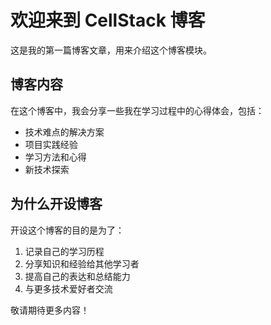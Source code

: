 # 欢迎来到 CellStack 博客

这是我的第一篇博客文章，用来介绍这个博客模块。

## 博客内容

在这个博客中，我会分享一些我在学习过程中的心得体会，包括：

- 技术难点的解决方案
- 项目实践经验
- 学习方法和心得
- 新技术探索

## 为什么开设博客

开设这个博客的目的是为了：

1. 记录自己的学习历程
2. 分享知识和经验给其他学习者
3. 提高自己的表达和总结能力
4. 与更多技术爱好者交流

敬请期待更多内容！